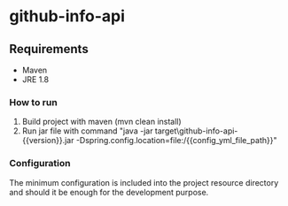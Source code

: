 # github-info-api

## Requirements
* Maven
* JRE 1.8


### How to run
1. Build project with maven (mvn clean install)
2. Run jar file with command "java -jar target\github-info-api-{{version}}.jar  -Dspring.config.location=file:/{{config_yml_file_path}}"

### Configuration
The minimum configuration is included into the project resource directory and should it be enough for the development purpose.